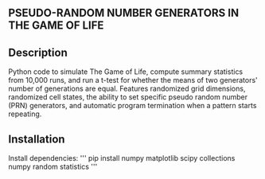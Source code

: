 ## PSEUDO-RANDOM NUMBER GENERATORS IN THE GAME OF LIFE 

## Description
Python code to simulate The Game of Life, compute summary statistics from 10,000 runs, and run a t-test for whether the means of two generators' number of generations are equal. Features randomized grid dimensions, randomized cell states, the ability to set specific pseudo random number (PRN) generators, and automatic program termination when a pattern starts repeating.

## Installation
Install dependencies:
'''
pip install numpy matplotlib scipy collections numpy random statistics
'''
